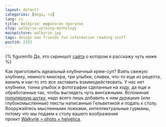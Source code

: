 ```yaml
---
layout: default
categories: [mega, ru]
lang: ru
title: Walkyrie: мифология прогулок
slug: walkyrie-walking-mythology
mainpicture: walkyrie.jpg
tags: design emo friends fun information reading stuff 
postid: 2333
---
```




{% figureinfo Да, это скриншот <a href="http://walkyrie.org/">сайта</a> о котором я расскажу чуть ниже %}



Как приготовить идеальный клубничный крем-суп? Взять свежую клубнику, немного миксера, три улыбки, сливки, что-то еще из рецепта, ваниль и как-то это все заставить взаимодействовать. У нас нет клубники, тонна улыбок и фотографии сделанные на ходу, да еще и обработанные так, чтобы выглядеть чуть винтажными. Вспоминая <a href="http://www.danklife.com/blog/wp-content/uploads/2010/06/pfnqn.jpg">популярную шутку</a>, надо всего лишь добавить к ним дурацкие (или глубокомысленные) тексты написанные Гельветикой и подать к столу. Вооружайтесь мысленными ложками, интеллектуальные гурманы, потому что мы подаем к столу вашего воображения <nobr>проект <a href="http://walkyrie.org/">Walkyrie = photo × helvetica</a></nobr>.